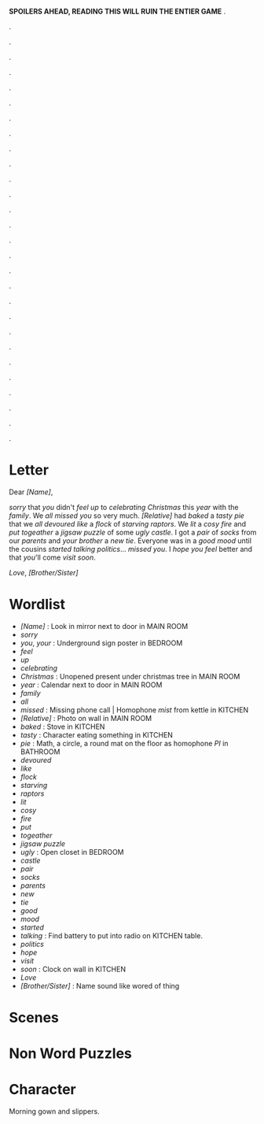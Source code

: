 **SPOILERS AHEAD, READING THIS WILL RUIN THE ENTIER GAME**
.

.

.

.

.

.

.

.

.

.

.

.

.

.

.

.

.

.

.

.

.

.

.

.

.

.

.

.

.


Letter
======

Dear _[Name]_,

_sorry_ that _you_ didn't _feel_ _up_ to _celebrating_ _Christmas_ this _year_ with the _family_.
We _all_ _missed_ _you_ so very much.
_[Relative]_ had _baked_ a _tasty_ _pie_ that we _all_ _devoured_ _like_ a _flock_ of _starving_ _raptors_.
We _lit_ a _cosy_ _fire_
and _put_ _togeather_ a _jigsaw puzzle_ of some _ugly_ _castle_.
I got a _pair_ of _socks_ from our _parents_ and _your_ _brother_ a _new_ _tie_.
Everyone was in a _good_ _mood_ until the cousins _started_ _talking_ _politics_... _missed_ _you_.
I _hope_ _you_ _feel_ better and that _you_'ll come _visit_ _soon_.

_Love_,
_[Brother/Sister]_

Wordlist
========

 * _[Name]_ : Look in mirror next to door in MAIN ROOM
 * _sorry_
 * _you_, _your_ : Underground sign poster in BEDROOM
 * _feel_
 * _up_
 * _celebrating_
 * _Christmas_ : Unopened present under christmas tree in MAIN ROOM
 * _year_ : Calendar next to door in MAIN ROOM
 * _family_
 * _all_
 * _missed_ : Missing phone call | Homophone _mist_ from kettle in KITCHEN 
 * _[Relative]_ : Photo on wall in MAIN ROOM
 * _baked_ : Stove in KITCHEN
 * _tasty_ : Character eating something in KITCHEN
 * _pie_ : Math, a circle, a round mat on the floor as homophone _PI_ in BATHROOM
 * _devoured_
 * _like_
 * _flock_
 * _starving_
 * _raptors_
 * _lit_
 * _cosy_
 * _fire_
 * _put_
 * _togeather_
 * _jigsaw puzzle_
 * _ugly_ : Open closet in BEDROOM
 * _castle_
 * _pair_
 * _socks_
 * _parents_
 * _new_
 * _tie_
 * _good_
 * _mood_
 * _started_
 * _talking_ : Find battery to put into radio on KITCHEN table.
 * _politics_
 * _hope_
 * _visit_
 * _soon_ : Clock on wall in KITCHEN
 * _Love_
 * _[Brother/Sister]_ : Name sound like wored of thing
 
Scenes
======

Non Word Puzzles
================


Character
=========

Morning gown and slippers.
